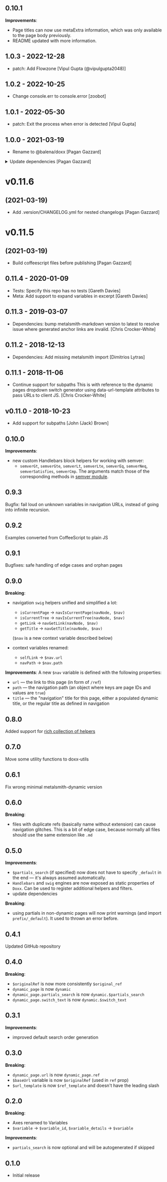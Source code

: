 ## 0.10.1

**Improvements**:
* Page titles can now use metaExtra information, which was only available to the page body previously.
* README updated with more information.

## 1.0.3 - 2022-12-28

* patch: Add Flowzone [Vipul Gupta (@vipulgupta2048)]

## 1.0.2 - 2022-10-25

* Change console.err to console.error [zoobot]

## 1.0.1 - 2022-05-30

* patch: Exit the process when error is detected [Vipul Gupta]

## 1.0.0 - 2021-03-19

* Rename to @balena/doxx [Pagan Gazzard]

<details>
<summary> Update dependencies [Pagan Gazzard] </summary>

> ### metalsmith-dynamic-0.4.2 - 2021-03-19
> 
> * Add .versionbot/CHANGELOG.yml for nested changelogs [Pagan Gazzard]
> 
> ### metalsmith-dynamic-0.4.1 - 2021-03-19
> 
> * Build coffeescript files before publishing [Pagan Gazzard]
> 
</details>

# v0.11.6
## (2021-03-19)

* Add .version/CHANGELOG.yml for nested changelogs [Pagan Gazzard]

# v0.11.5
## (2021-03-19)

* Build coffeescript files before publishing [Pagan Gazzard]

## 0.11.4 - 2020-01-09

* Tests: Specify this repo has no tests [Gareth Davies]
* Meta: Add support to expand variables in excerpt [Gareth Davies]

## 0.11.3 - 2019-03-07

* Dependencies: bump metalsmith-markdown version to latest to resolve issue where generated anchor links are invalid. [Chris Crocker-White]

## 0.11.2 - 2018-12-13

* Dependencies: Add missing metalsmith import [Dimitrios Lytras]

## 0.11.1 - 2018-11-06

* Continue support for subpaths This is with reference to the dynamic pages dropdown switch generator using data-url-template attributes to pass URLs to client JS. [Chris Crocker-White]

## v0.11.0 - 2018-10-23

* Add support for subpaths [John (Jack) Brown]

## 0.10.0

**Improvements**:
* new custom Handlebars block helpers for working with semver:
  * `semverGt`, `semverGte`, `semverLt`, `semverLte`, `semverEq`, `semverNeq`, `semverSatisfies`, `semverCmp`. The arguments match those of the corresponding methods in [semver module](https://github.com/npm/node-semver#functions).

## 0.9.3

Bugfix: fail loud on unknown variables in navigation URLs, instead of going into infinite recursion.

## 0.9.2

Examples converted from CoffeeScript to plain JS

## 0.9.1

Bugfixes: safe handling of edge cases and orphan pages

## 0.9.0

**Breaking**:
* navigation `swig` helpers unified and simplified a lot:
  * `isCurrentPage` -> `navIsCurrentPage(navNode, $nav)`
  * `isCurrentTree` -> `navIsCurrentTree(navNode, $nav)`
  * `getLink` -> `navGetLink(navNode, $nav)`
  * `getTitle` -> `navGetTitle(navNode, $nav)`

  (`$nav` is a new context variable described below)

* context variables renamed:
  * `selfLink` -> `$nav.url`
  * `navPath` -> `$nav.path`

**Improvements**:
A new `$nav` variable is defined with the following properties:
* `url` — the link to this page (in form of `/ref`)
* `path` — the navigation path (an object where keys are page IDs and values are `true`)
* `title` — the "navigation" title for this page, either a populated dynamic title, or the regular title as defined in navigation

## 0.8.0

Added support for [rich collection of helpers](https://github.com/assemble/handlebars-helpers)

## 0.7.0

Move some utility functions to doxx-utils

## 0.6.1

Fix wrong minimal metalsmith-dynamic version

## 0.6.0

**Breaking**:
* files with duplicate refs (basically name without extension) can cause navigation glitches. This is a bit of edge case, because normally all files should use the same extension like `.md`

## 0.5.0

**Improvements**:
* `$partials_search` (if specified) now does not have to specify `_default` in the end — it's always assumed automatically.
* `Handlebars` and `swig` engines are now exposed as static properties of `Doxx`. Can be used to register additional helpers and filters.
* update dependencies

**Breaking**:

* using partials in non-dynamic pages will now print warnings (and import `prefix/_default`). It used to thrown an error before.

## 0.4.1

Updated GitHub repository

## 0.4.0

**Breaking**:
* `$originalRef` is now more consistently `$original_ref`
* `dynamic_page` is now `dynamic`
* `dynamic_page.partials_search` is now `dynamic.$partials_search`
* `dynamic_page.switch_text` is now `dynamic.$switch_text`

## 0.3.1

**Improvements**:
* improved default search order generation

## 0.3.0

**Breaking**:
* `dynamic_page.url` is now `dynamic_page.ref`
* `$baseUrl` variable is now `$originalRef` (used in `ref` prop)
* `$url_template` is now `$ref_template` and doesn't have the leading slash

## 0.2.0

**Breaking**:
* Axes renamed to Variables
* `$variable` -> `$variable_id`, `$variable_details` -> `$variable`

**Improvements**:
* `partials_search` is now optional and will be autogenerated if skipped

## 0.1.0

* Initial release

